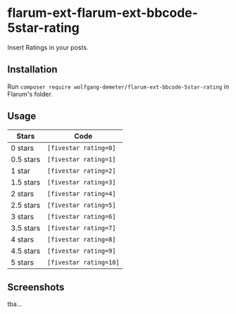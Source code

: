 # flarum-ext-flarum-ext-bbcode-5star-rating
Insert Ratings in your posts.

## Installation
Run `composer require wolfgang-demeter/flarum-ext-bbcode-5star-rating` in Flarum's folder.

## Usage
| Stars | Code |
| --- | --- |
| 0 stars | `[fivestar rating=0]` |
| 0.5 stars | `[fivestar rating=1]` |
| 1 star | `[fivestar rating=2]` |
| 1.5 stars | `[fivestar rating=3]` |
| 2 stars | `[fivestar rating=4]` |
| 2.5 stars | `[fivestar rating=5]` |
| 3 stars | `[fivestar rating=6]` |
| 3.5 stars | `[fivestar rating=7]` |
| 4 stars | `[fivestar rating=8]` |
| 4.5 stars | `[fivestar rating=9]` |
| 5 stars | `[fivestar rating=10]` |

## Screenshots
tba...
